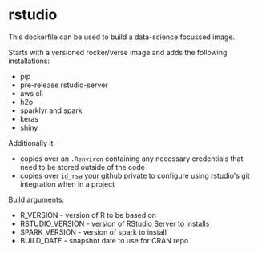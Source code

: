 # rstudio

This dockerfile can be used to build a data-science focussed image.

Starts with a versioned rocker/verse image and adds the following installations:

  * pip
  * pre-release rstudio-server
  * aws cli
  * h2o
  * sparklyr and spark
  * keras
  * shiny

Additionally it
  * copies over an `.Renviron` containing any necessary credentials that need to be stored outside of the code
  * copies over `id_rsa` your github private to configure using rstudio's git integration when in a project

Build arguments:
  * R_VERSION - version of R to be based on
  * RSTUDIO_VERSION - version of RStudio Server to installs
  * SPARK_VERSION - version of spark to install
  * BUILD_DATE - snapshot date to use for CRAN repo
